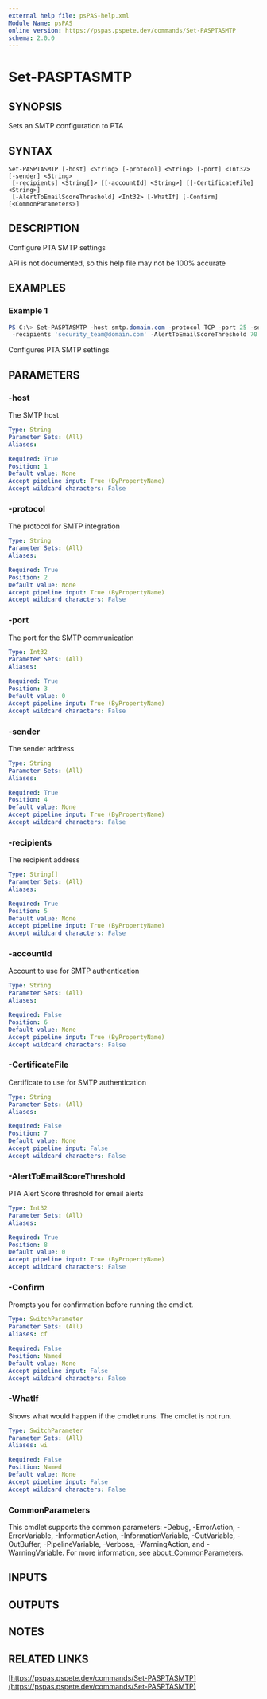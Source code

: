 ```yaml
---
external help file: psPAS-help.xml
Module Name: psPAS
online version: https://pspas.pspete.dev/commands/Set-PASPTASMTP
schema: 2.0.0
---
```


# Set-PASPTASMTP

## SYNOPSIS
Sets an SMTP configuration to PTA

## SYNTAX

```
Set-PASPTASMTP [-host] <String> [-protocol] <String> [-port] <Int32> [-sender] <String>
 [-recipients] <String[]> [[-accountId] <String>] [[-CertificateFile] <String>]
 [-AlertToEmailScoreThreshold] <Int32> [-WhatIf] [-Confirm] [<CommonParameters>]
```

## DESCRIPTION
Configure PTA SMTP settings

API is not documented, so this help file may not be 100% accurate

## EXAMPLES

### Example 1
```powershell
PS C:\> Set-PASPTASMTP -host smtp.domain.com -protocol TCP -port 25 -sender 'PTA@domain.com' `
 -recipients 'security_team@domain.com' -AlertToEmailScoreThreshold 70
```

Configures PTA SMTP settings

## PARAMETERS

### -host
The SMTP host

```yaml
Type: String
Parameter Sets: (All)
Aliases:

Required: True
Position: 1
Default value: None
Accept pipeline input: True (ByPropertyName)
Accept wildcard characters: False
```

### -protocol
The protocol for SMTP integration

```yaml
Type: String
Parameter Sets: (All)
Aliases:

Required: True
Position: 2
Default value: None
Accept pipeline input: True (ByPropertyName)
Accept wildcard characters: False
```

### -port
The port for the SMTP communication

```yaml
Type: Int32
Parameter Sets: (All)
Aliases:

Required: True
Position: 3
Default value: 0
Accept pipeline input: True (ByPropertyName)
Accept wildcard characters: False
```

### -sender
The sender address

```yaml
Type: String
Parameter Sets: (All)
Aliases:

Required: True
Position: 4
Default value: None
Accept pipeline input: True (ByPropertyName)
Accept wildcard characters: False
```

### -recipients
The recipient address

```yaml
Type: String[]
Parameter Sets: (All)
Aliases:

Required: True
Position: 5
Default value: None
Accept pipeline input: True (ByPropertyName)
Accept wildcard characters: False
```

### -accountId
Account to use for SMTP authentication

```yaml
Type: String
Parameter Sets: (All)
Aliases:

Required: False
Position: 6
Default value: None
Accept pipeline input: True (ByPropertyName)
Accept wildcard characters: False
```

### -CertificateFile
Certificate to use for SMTP authentication

```yaml
Type: String
Parameter Sets: (All)
Aliases:

Required: False
Position: 7
Default value: None
Accept pipeline input: False
Accept wildcard characters: False
```

### -AlertToEmailScoreThreshold
PTA Alert Score threshold for email alerts

```yaml
Type: Int32
Parameter Sets: (All)
Aliases:

Required: True
Position: 8
Default value: 0
Accept pipeline input: True (ByPropertyName)
Accept wildcard characters: False
```

### -Confirm
Prompts you for confirmation before running the cmdlet.

```yaml
Type: SwitchParameter
Parameter Sets: (All)
Aliases: cf

Required: False
Position: Named
Default value: None
Accept pipeline input: False
Accept wildcard characters: False
```

### -WhatIf
Shows what would happen if the cmdlet runs. The cmdlet is not run.

```yaml
Type: SwitchParameter
Parameter Sets: (All)
Aliases: wi

Required: False
Position: Named
Default value: None
Accept pipeline input: False
Accept wildcard characters: False
```

### CommonParameters
This cmdlet supports the common parameters: -Debug, -ErrorAction, -ErrorVariable, -InformationAction, -InformationVariable, -OutVariable, -OutBuffer, -PipelineVariable, -Verbose, -WarningAction, and -WarningVariable. For more information, see [about_CommonParameters](http://go.microsoft.com/fwlink/?LinkID=113216).

## INPUTS

## OUTPUTS

## NOTES

## RELATED LINKS

[https://pspas.pspete.dev/commands/Set-PASPTASMTP](https://pspas.pspete.dev/commands/Set-PASPTASMTP)
